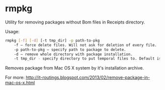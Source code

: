rmpkg
=====

Utility for removing packages without Bom files in Receipts directory.

Usage:

```bash
rmpkg [-f] [-d] [-t tmp_dir] -p path-to-pkg
    -f – force delete files. Will not ask for deletion of every file.
    -p path-to-pkg – specify path to package to delete.
    -d – remove whole directory with package installation.
    -t tmp_dir - specify directory to put temporal files to. Default is /tmp.
```
Removes package from Mac OS X system by it's installation archive.

For more: http://it-routings.blogspot.com/2013/02/remove-package-in-mac-os-x.html
